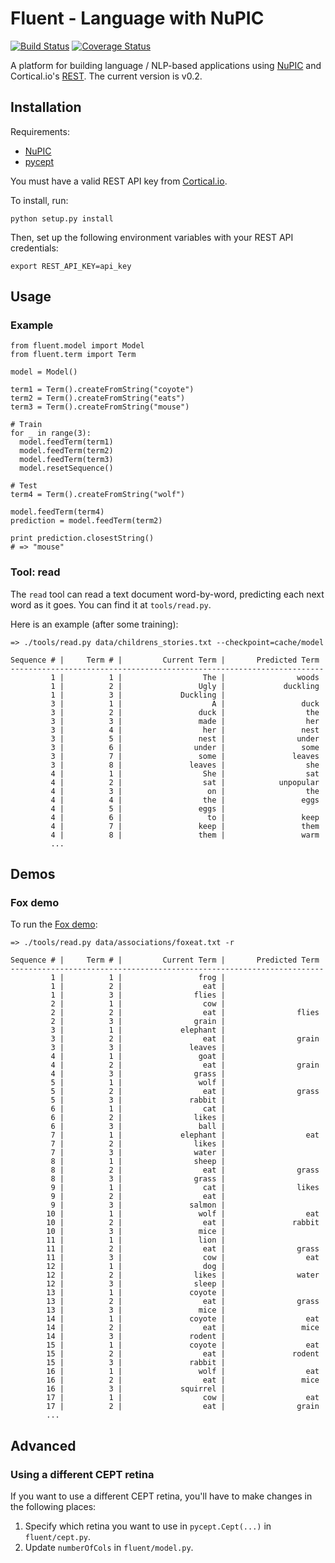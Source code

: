 # Fluent - Language with NuPIC

[![Build Status](https://travis-ci.org/numenta/nupic.fluent.svg?branch=master)](https://travis-ci.org/numenta/nupic.fluent) [![Coverage Status](https://coveralls.io/repos/numenta/nupic.fluent/badge.png?branch=master)](https://coveralls.io/r/numenta/nupic.fluent?branch=master)

A platform for building language / NLP-based applications using [NuPIC](https://github.com/numenta/nupic) and Cortical.io's [REST](http://www.cortical.io/developers.html). The current version is v0.2.

## Installation

Requirements:

- [NuPIC](https://github.com/numenta/nupic)
- [pycept](https://github.com/numenta/pycept)

You must have a valid REST API key from [Cortical.io](http://www.cortical.io/developers.html).

To install, run:

    python setup.py install

Then, set up the following environment variables with your REST API credentials:

    export REST_API_KEY=api_key

## Usage

### Example

    from fluent.model import Model
    from fluent.term import Term

    model = Model()

    term1 = Term().createFromString("coyote")
    term2 = Term().createFromString("eats")
    term3 = Term().createFromString("mouse")

    # Train
    for _ in range(3):
      model.feedTerm(term1)
      model.feedTerm(term2)
      model.feedTerm(term3)
      model.resetSequence()

    # Test
    term4 = Term().createFromString("wolf")

    model.feedTerm(term4)
    prediction = model.feedTerm(term2)

    print prediction.closestString()
    # => "mouse"

### Tool: read

The `read` tool can read a text document word-by-word, predicting each next word as it goes. You can find it at `tools/read.py`.

Here is an example (after some training):

    => ./tools/read.py data/childrens_stories.txt --checkpoint=cache/model

    Sequence # |     Term # |         Current Term |       Predicted Term
    ----------------------------------------------------------------------
             1 |          1 |                  The |                woods
             1 |          2 |                 Ugly |             duckling
             1 |          3 |             Duckling |
             3 |          1 |                    A |                 duck
             3 |          2 |                 duck |                  the
             3 |          3 |                 made |                  her
             3 |          4 |                  her |                 nest
             3 |          5 |                 nest |                under
             3 |          6 |                under |                 some
             3 |          7 |                 some |               leaves
             3 |          8 |               leaves |                  she
             4 |          1 |                  She |                  sat
             4 |          2 |                  sat |            unpopular
             4 |          3 |                   on |                  the
             4 |          4 |                  the |                 eggs
             4 |          5 |                 eggs |
             4 |          6 |                   to |                 keep
             4 |          7 |                 keep |                 them
             4 |          8 |                 them |                 warm
             ...

## Demos

### Fox demo

To run the [Fox demo](http://numenta.org/blog/2013/11/06/2013-fall-hackathon-outcome.html#fox):

    => ./tools/read.py data/associations/foxeat.txt -r

    Sequence # |     Term # |         Current Term |       Predicted Term
    ----------------------------------------------------------------------
             1 |          1 |                 frog |
             1 |          2 |                  eat |
             1 |          3 |                flies |
             2 |          1 |                  cow |
             2 |          2 |                  eat |                flies
             2 |          3 |                grain |
             3 |          1 |             elephant |
             3 |          2 |                  eat |                grain
             3 |          3 |               leaves |
             4 |          1 |                 goat |
             4 |          2 |                  eat |                grain
             4 |          3 |                grass |
             5 |          1 |                 wolf |
             5 |          2 |                  eat |                grass
             5 |          3 |               rabbit |
             6 |          1 |                  cat |
             6 |          2 |                likes |
             6 |          3 |                 ball |
             7 |          1 |             elephant |                  eat
             7 |          2 |                likes |
             7 |          3 |                water |
             8 |          1 |                sheep |
             8 |          2 |                  eat |                grass
             8 |          3 |                grass |
             9 |          1 |                  cat |                likes
             9 |          2 |                  eat |
             9 |          3 |               salmon |
            10 |          1 |                 wolf |                  eat
            10 |          2 |                  eat |               rabbit
            10 |          3 |                 mice |
            11 |          1 |                 lion |
            11 |          2 |                  eat |                grass
            11 |          3 |                  cow |                  eat
            12 |          1 |                  dog |
            12 |          2 |                likes |                water
            12 |          3 |                sleep |
            13 |          1 |               coyote |
            13 |          2 |                  eat |                grass
            13 |          3 |                 mice |
            14 |          1 |               coyote |                  eat
            14 |          2 |                  eat |                 mice
            14 |          3 |               rodent |
            15 |          1 |               coyote |                  eat
            15 |          2 |                  eat |               rodent
            15 |          3 |               rabbit |
            16 |          1 |                 wolf |                  eat
            16 |          2 |                  eat |                 mice
            16 |          3 |             squirrel |
            17 |          1 |                  cow |                  eat
            17 |          2 |                  eat |                grain
            ...

## Advanced

### Using a different CEPT retina

If you want to use a different CEPT retina, you'll have to make changes in the following places:

1. Specify which retina you want to use in `pycept.Cept(...)` in `fluent/cept.py`.
2. Update `numberOfCols` in `fluent/model.py`.

